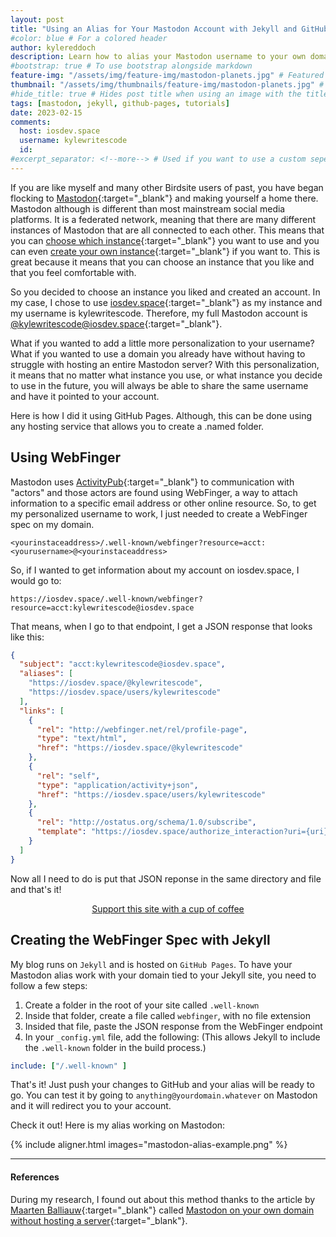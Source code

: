 ```yaml
---
layout: post
title: "Using an Alias for Your Mastodon Account with Jekyll and GitHub Pages"
#color: blue # For a colored header
author: kylereddoch
description: Learn how to alias your Mastodon username to your own domain when using Jekyll and GitHub pages.
#bootstrap: true # To use bootstrap alongside markdown
feature-img: "/assets/img/feature-img/mastodon-planets.jpg" # Featured image in post header
thumbnail: "/assets/img/thumbnails/feature-img/mastodon-planets.jpg" # Thumbnail for post in blog list
#hide_title: true # Hides post title when using an image with the title in it
tags: [mastodon, jekyll, github-pages, tutorials]
date: 2023-02-15
comments:
  host: iosdev.space
  username: kylewritescode 
  id: 
#excerpt_separator: <!--more--> # Used if you want to use a custom seperator (put the seperator in the post where you want it)
---
```


If you are like myself and many other Birdsite users of past, you have began flocking to [Mastodon](https://joinmastodon.org){:target="_blank"} and making yourself a home there. Mastodon although is different than most mainstream social media platforms. It is a federated network, meaning that there are many different instances of Mastodon that are all connected to each other. This means that you can [choose which instance](https://joinmastodon.org/servers){:target="_blank"} you want to use and you can even [create your own instance](https://docs.joinmastodon.org/user/run-your-own/){:target="_blank"} if you want to. This is great because it means that you can choose an instance that you like and that you feel comfortable with.

So you decided to choose an instance you liked and created an account. In my case, I chose to use [iosdev.space](https://iosdev.space){:target="_blank"} as my instance and my username is kylewritescode. Therefore, my full Mastodon account is [@kylewritescode@iosdev.space](https://iosdev.space/@kylewritescode){:target="_blank"}.

What if you wanted to add a little more personalization to your username? What if you wanted to use a domain you already have without having to struggle with hosting an entire Mastodon server? With this personalization, it means that no matter what instance you use, or what instance you decide to use in the future, you will always be able to share the same username and have it pointed to your account.

Here is how I did it using GitHub Pages. Although, this can be done using any hosting service that allows you to create a .named folder.

## Using WebFinger

Mastodon uses [ActivityPub](https://blog.joinmastodon.org/2018/06/how-to-implement-a-basic-activitypub-server/){:target="_blank"} to communication with "actors" and those actors are found using WebFinger, a way to attach information to a specific email address or other online resource. So, to get my personalized username to work, I just needed to create a WebFinger spec on my domain.

```text
<yourinstaceaddress>/.well-known/webfinger?resource=acct:<yourusername>@<yourinstaceaddress>
```

So, if I wanted to get information about my account on iosdev.space, I would go to:

```text
https://iosdev.space/.well-known/webfinger?resource=acct:kylewritescode@iosdev.space
```

That means, when I go to that endpoint, I get a JSON response that looks like this:

```json
{
  "subject": "acct:kylewritescode@iosdev.space",
  "aliases": [
    "https://iosdev.space/@kylewritescode",
    "https://iosdev.space/users/kylewritescode"
  ],
  "links": [
    {
      "rel": "http://webfinger.net/rel/profile-page",
      "type": "text/html",
      "href": "https://iosdev.space/@kylewritescode"
    },
    {
      "rel": "self",
      "type": "application/activity+json",
      "href": "https://iosdev.space/users/kylewritescode"
    },
    {
      "rel": "http://ostatus.org/schema/1.0/subscribe",
      "template": "https://iosdev.space/authorize_interaction?uri={uri}"
    }
  ]
}
```

Now all I need to do is put that JSON reponse in the same directory and file and that's it!

<div align="center"><a class="button" href="https://donate.stripe.com/3cs7voeE46LX07e7ss" target="_blank">Support this site with a cup of coffee</a></div>

## Creating the WebFinger Spec with Jekyll

My blog runs on `Jekyll` and is hosted on `GitHub Pages`. To have your Mastodon alias work with your domain tied to your Jekyll site, you need to follow a few steps:

1. Create a folder in the root of your site called `.well-known`
2. Inside that folder, create a file called `webfinger`, with no file extension
3. Insided that file, paste the JSON response from the WebFinger endpoint
4. In your `_config.yml` file, add the following: (This allows Jekyll to include the `.well-known` folder in the build process.)

```yaml
include: ["/.well-known" ]
```

That's it! Just push your changes to GitHub and your alias will be ready to go. You can test it by going to `anything@yourdomain.whatever` on Mastodon and it will redirect you to your account.

Check it out! Here is my alias working on Mastodon:

{% include aligner.html images="mastodon-alias-example.png" %}

---

#### References

During my research, I found out about this method thanks to the article by [Maarten Balliauw](https://blog.maartenballiauw.be){:target="_blank"} called [Mastodon on your own domain without hosting a server](https://blog.maartenballiauw.be/post/2022/11/05/mastodon-own-donain-without-hosting-server.html){:target="_blank"}.